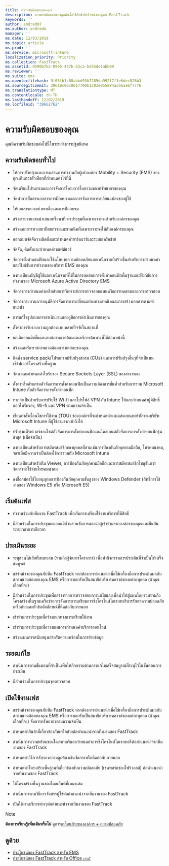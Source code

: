 ```yaml
---
title: ความรับผิดชอบของคุณ
description: ความรับผิดชอบของลูกค้าเมื่อใช้สิทธิประโยชน์ของศูนย์ FastTrack
keywords: ''
author: andredm7
ms.author: andredm
manager: ''
ms.date: 12/03/2019
ms.topic: article
ms.prod: ''
ms.service: microsoft-intune
localization_priority: Priority
ms.collection: FastTrack
ms.assetid: 0590b7b2-0965-437b-b3ca-bd55de1abb09
ms.reviewer: ''
ms.suite: ems
ms.openlocfilehash: 9f65fb1c88abbd93b7289da992f7f1e6dec826b3
ms.sourcegitcommit: 39616c06c0617700b1393e055894acb6aa6f7776
ms.translationtype: MT
ms.contentlocale: th-TH
ms.lasthandoff: 12/02/2019
ms.locfileid: "39662762"
---
```

# <a name="your-responsibilities"></a>ความรับผิดชอบของคุณ

คุณมีความรับผิดชอบต่อไปนี้ในระหว่างการปฐมนิเทศ

## <a name="general-responsibilities"></a>ความรับผิดชอบทั่วไป

-   ให้การปรับปรุงและการผสานการทำงานกับผู้เช่าองค์กร Mobility + Security (EMS) ของคุณเกินกว่าตัวเลือกที่กำหนดค่าไว้ที่นี่

-   จัดเตรียมโปรแกรมและการจัดการโครงการโดยรวมของทรัพยากรของคุณ

-   จัดทำการสื่อสารเอกสารการฝึกอบรมและการจัดการการเปลี่ยนแปลงของผู้ใช้

-   ให้เอกสารความช่วยเหลือและการฝึกอบรม

-   สร้างรายงานงานนำเสนอหรือนาทีการประชุมที่เฉพาะเจาะจงสำหรับองค์กรของคุณ

-   สร้างเอกสารทางสถาปัตยกรรมและเทคนิคที่เฉพาะเจาะจงให้กับองค์กรของคุณ

-   ออกแบบจัดจัดวางติดตั้งและกำหนดค่าฮาร์ดแวร์และระบบเครือข่าย

-   จัดจัด, ติดตั้งและกำหนดค่าซอฟต์แวร์

-   จัดการตั้งค่าคอนฟิกและใช้นโยบายความปลอดภัยนอกเหนือจากที่สร้างขึ้นสำหรับการกำหนดค่าและฟังก์ชันการทำงานของบริการ EMS ของคุณ

-   ลงทะเบียนบัญชีผู้ใช้นอกเหนือจากที่ใช้ในการทดสอบการตั้งค่าคอนฟิกพื้นฐานและฟังก์ชันการทำงานของ Microsoft Azure Active Directory EMS

-   จัดการการกำหนดค่าเครือข่ายการวิเคราะห์การตรวจสอบแบนด์วิธการทดสอบและการตรวจสอบ

-   จัดการกระบวนการอนุมัติการจัดการการเปลี่ยนแปลงทางเทคนิคและการสร้างเอกสารตามคำแนะนำ

-   การแก้ไขรูปแบบการดำเนินงานและคู่มือการดำเนินการของคุณ

-   ตั้งค่าการรับรองความถูกต้องแบบหลายปัจจัยในสถานที่

-   ยกเลิกคอมมิชชั่นและลบสภาพแวดล้อมและบริการต้นทางที่ใช้ก่อนหน้านี้

-   สร้างและรักษาสภาพแวดล้อมการทดสอบของคุณ

-   ติดตั้ง service pack/โปรแกรมปรับปรุงสะสม (CUs) และการปรับปรุงอื่นๆที่จำเป็นบนเซิร์ฟเวอร์โครงสร้างพื้นฐาน

-   จัดหาและกำหนดค่าใบรับรอง Secure Sockets Layer (SSL) ของสาธารณะ

-   ตั้งค่าหรืออัพเกรดตัวจัดการการตั้งค่าคอนฟิกเป็นความต้องการขั้นต่ำสำหรับการรวม Microsoft Intune กับตัวจัดการการตั้งค่าคอนฟิก

-   หากจำเป็นสำหรับการปรับใช้ Wi-fi และโปรไฟล์ VPN กับ Intune ให้และกำหนดค่าผู้มีสิทธิ์ออกใบรับรอง, Wi-fi และ VPN ตามความจำเป็น

-   เขียนคำสั่งเงื่อนไขการใช้งาน (TOU) ขององค์กรที่จะกำหนดค่าและแสดงบนพอร์ทัลของบริษัท Microsoft Intune ที่ผู้ใช้สามารถเข้าถึงได้

-   ปรับรุ่นเซิร์ฟเวอร์ของไซต์ตัวจัดการการตั้งค่าคอนฟิกและไคลเอนต์ตัวจัดการการตั้งค่าคอนฟิกรุ่นล่าสุด (เมื่อจำเป็น)

-   ลงทะเบียนสำหรับการสมัครสมาชิกของบุคคลที่สามเช่นการป้องกันภัยคุกคามมือถือ, โทรคมนาคม, ฯลฯเมื่อมีความจำเป็นต้องใช้การรวมกับ Microsoft Intune

-   ลงทะเบียนสำหรับทีม Viewer, การป้องกันภัยคุกคามมือถือและการสมัครสมาชิกโซลูชันการจัดการค่าใช้จ่ายโทรคมนาคม

-   ลงชื่อสมัครใช้ใบอนุญาตการป้องกันภัยคุกคามขั้นสูงของ Windows Defender (สิทธิ์การใช้งานของ Windows E5 หรือ Microsoft E5)

## <a name="initiate-phase"></a>เริ่มต้นเฟส

-   ทำงานร่วมกับทีมงาน FastTrack เพื่อเริ่มการเตรียมใช้งานบริการที่มีสิทธิ์

-   มีส่วนร่วมในการประชุมเตะออกมีส่วนร่วมจัดการและนำผู้เข้าร่วมจากองค์กรของคุณและยืนยันระยะเวลาการเยียวยา

## <a name="assess-phase"></a>ประเมินระยะ

-   ระบุส่วนได้เสียที่เหมาะสม (รวมถึงผู้จัดการโครงการ) เพื่อทำกิจกรรมการประเมินที่จำเป็นให้เสร็จสมบูรณ์

-   แชร์หน้าจอของคุณกับทีม FastTrack หากต้องการคำแนะนำเมื่อใช้เครื่องมือการประเมินผลกับสภาพแวดล้อมของคุณ EMS หรือการบอกรับเป็นสมาชิกบริการคลาวด์ของแต่ละบุคคล (ถ้าคุณเลือกที่จะ)

-   มีส่วนร่วมในการประชุมเพื่อสร้างรายการตรวจสอบการแก้ไขและเพื่อนำไปสู่แผนโดยรวมรวมถึงโครงสร้างพื้นฐานเครือข่ายการจัดการการเตรียมการซิงโครไนส์ไดเรกทอรีการรักษาความปลอดภัยเครือข่ายและหัวข้ออัตลักษณ์ที่ติดต่อกับภายนอก

-   เข้าร่วมการประชุมเพื่อร่างแนวทางการเตรียมใช้งาน

-   เข้าร่วมการประชุมเพื่อวางแผนการกำหนดค่าบริการออนไลน์

-   สร้างแผนการสนับสนุนสำหรับความพร้อมในการย้ายข้อมูล

## <a name="remediate-phase"></a>ระยะแก้ไข

-   ดำเนินการตามขั้นตอนที่จำเป็นเพื่อให้กิจกรรมด้านการแก้ไขเสร็จสมบูรณ์ที่ระบุไว้ในขั้นตอนการประเมิน

-   มีส่วนร่วมในการประชุมจุดตรวจสอบ

## <a name="enable-phase"></a>เปิดใช้งานเฟส

-   แชร์หน้าจอของคุณกับทีม FastTrack หากต้องการคำแนะนำเมื่อใช้เครื่องมือการประเมินผลกับสภาพแวดล้อมของคุณ EMS หรือการบอกรับเป็นสมาชิกบริการคลาวด์ของแต่ละบุคคล (ถ้าคุณเลือกที่จะ) จัดการทรัพยากรตามความจำเป็น

-   กำหนดค่าสินค้าที่เกี่ยวข้องกับเครือข่ายต่อคำแนะนำจากทีมงานของ FastTrack

-   ดำเนินการความพร้อมของไดเรกทอรีและกำหนดค่าการซิงโครไนส์ไดเรกทอรีต่อคำแนะนำจากทีมงานของ FastTrack

-   กำหนดค่าวิธีการรับรองความถูกต้องเช่นจัดการหรือติดต่อกับภายนอก 

-   กำหนดค่าโครงสร้างพื้นฐานที่เกี่ยวข้องกับความปลอดภัย (เช่นพอร์ตของไฟร์วอลล์) ต่อคำแนะนำจากทีมงานของ FastTrack

-   ใช้โครงสร้างพื้นฐานของไคลเอ็นต์ที่เหมาะสม

-   ดำเนินการตามวิธีการจัดสรรผู้ใช้ต่อคำแนะนำจากทีมงานของ FastTrack

-   เปิดใช้งานบริการต่างๆต่อคำแนะนำจากทีมงานของ FastTrack

> [!NOTE]
> **ต้องการเรียนรู้เพิ่มเติมหรือไม่** ดูการ[เคลื่อนย้ายขององค์กร + ความปลอดภัย](https://www.microsoft.com/cloud-platform/enterprise-mobility)

## <a name="see-also"></a>ดูด้วย

- [ประโยชน์ของ FastTrack สำหรับ EMS](EMS-fasttrack-benefit-for-EMS.md)
- [ประโยชน์ของ FastTrack สำหรับ Office ๓๖๕](O365-fasttrack-benefit-for-office-365.md)


